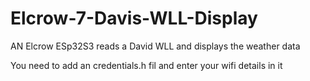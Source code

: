 # Elcrow-7-Davis-WLL-Display
AN Elcrow ESp32S3 reads a David WLL and displays the weather data

You need to add an credentials.h fil and enter your wifi details in it

